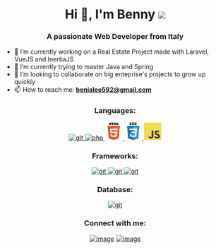 <h1 align="center">Hi 👋, I'm Benny <img height="40" src="https://emoji.gg/assets/emoji/7333-parrotdance.gif"></h1>
<h3 align="center">A passionate Web Developer from Italy</h3>


- 🔭 I’m currently working on a Real Estate Project made with Laravel, VueJS and InertiaJS
- 🌱 I’m currently trying to master Java and Spring
- 👯 I’m looking to collaborate on big enteprise's projects to grow up quickly
- 📫 How to reach me: **benialeo592@gmail.com**

<h3 align="center">Languages:</h3>

<p align="center"> 
  <a href="https://www.java.com/" target="_blank"> 
    <img src="https://raw.githubusercontent.com/jmnote/z-icons/master/svg/java.svg" alt="git" width="40" height="40"/> 
  </a>
   <a href="https://www.php.net/" target="_blank"> 
    <img src="https://raw.githubusercontent.com/jmnote/z-icons/master/svg/php.svg" alt="php" width="40" height="40"/> 
  </a>  
  <a href="https://www.w3.org/html/" target="_blank"> 
    <img src="https://raw.githubusercontent.com/devicons/devicon/master/icons/html5/html5-original-wordmark.svg" alt="html5" width="40" height="40"/> 
  </a>
  <a href="https://www.w3schools.com/css/" target="_blank"> 
    <img src="https://raw.githubusercontent.com/devicons/devicon/master/icons/css3/css3-original-wordmark.svg" alt="css3" width="40" height="40"/> 
  </a> 
  <a href="https://developer.mozilla.org/en-US/docs/Web/JavaScript" target="_blank"> 
    <img src="https://raw.githubusercontent.com/devicons/devicon/master/icons/javascript/javascript-original.svg" alt="javascript" width="40" height="40"/> 
  </a> 
</p>

<h3 align="center">Frameworks:</h3>

<p align="center"> 
  <a href="https://vuejs.org/" target="_blank"> 
    <img src="https://static-00.iconduck.com/assets.00/vue-js-icon-2048x1766-btrgkrhi.png" alt="git" width="40" height="40"/> 
  </a>
    <a href="https://laravel.com/" target="_blank"> 
    <img src="https://static-00.iconduck.com/assets.00/laravel-icon-497x512-uwybstke.png" alt="git" width="40" height="40"/> 
  </a>
   <a href="https://spring.io/" target="_blank"> 
    <img src="https://www.vhv.rs/dpng/d/458-4589658_spring-framework-logo-spring-boot-png-transparent-png.png" alt="git" width="40" height="40"/> 
  </a>
</p>

<h3 align="center">Database:</h3>
<p align="center"> 
  <a href="https://www.mysql.com/" target="_blank"> 
    <img src="https://cdn-icons-png.flaticon.com/512/5968/5968313.png" alt="git" width="40" height="40"/> 
  </a>
</p>

<h3 align="center">Connect with me:</h3>
<div align="center">

[![image](https://img.shields.io/badge/LinkedIn-0077B5?style=for-the-badge&logo=linkedin&logoColor=white)](https://www.linkedin.com/in/beniamino-leone-36550714a/)
[![image](https://img.shields.io/badge/Instagram-E4405F?style=for-the-badge&logo=instagram&logoColor=white)](https://www.instagram.com/benialeo592/)
  
</div>

